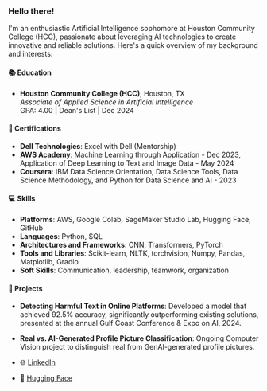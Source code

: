### Hello there!

I'm an enthusiastic Artificial Intelligence sophomore at Houston Community College (HCC), passionate about leveraging AI technologies to create innovative and reliable solutions. 
Here's a quick overview of my background and interests:

#### 📚 Education
- **Houston Community College (HCC)**, Houston, TX  
  *Associate of Applied Science in Artificial Intelligence*  
  GPA: 4.00 | Dean's List | Dec 2024  

#### 🌟 Certifications
- **Dell Technologies**: Excel with Dell (Mentorship)  
- **AWS Academy**: Machine Learning through Application - Dec 2023, Application of Deep Learning to Text and Image Data - May 2024  
- **Coursera**: IBM Data Science Orientation, Data Science Tools, Data Science Methodology, and Python for Data Science and AI - 2023

#### 💻 Skills
- **Platforms**: AWS, Google Colab, SageMaker Studio Lab, Hugging Face, GitHub  
- **Languages**: Python, SQL  
- **Architectures and Frameworks**: CNN, Transformers, PyTorch  
- **Tools and Libraries**: Scikit-learn, NLTK, torchvision, Numpy, Pandas, Matplotlib, Gradio  
- **Soft Skills**: Communication, leadership, teamwork, organization  

#### 🔭 Projects
- **Detecting Harmful Text in Online Platforms**: Developed a model that achieved 92.5% accuracy, significantly outperforming existing solutions, presented at the annual Gulf Coast Conference & Expo on AI, 2024.  
- **Real vs. AI-Generated Profile Picture Classification**: Ongoing Computer Vision project to distinguish real from GenAI-generated profile pictures.

- 🌐 [LinkedIn](https://www.linkedin.com/in/tales-leonidas/)
- 💬 [Hugging Face](https://huggingface.co/TLeonidas)
